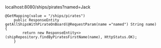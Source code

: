 

localhost:8080/ships/pirates?named=Jack
```
@GetMapping(value = "/ships/pirates")
    public ResponseEntity getAllShipsWithPirateOnBoard(@RequestParam(name ="named") String name){
        return new ResponseEntity<>(shipRepository.findByPiratesFirstName(name), HttpStatus.OK);
    }
```
